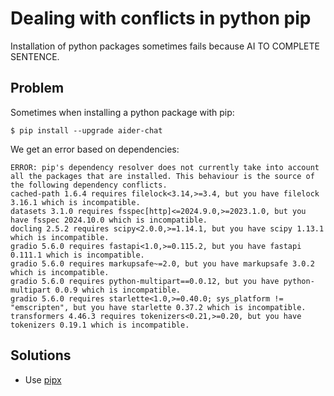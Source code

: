 # Dealing with conflicts in python pip

Installation of python packages sometimes fails because AI TO COMPLETE SENTENCE.

## Problem

Sometimes when installing a python package with pip:

```shell
$ pip install --upgrade aider-chat
```


We get an error based on dependencies:

```shell
ERROR: pip's dependency resolver does not currently take into account all the packages that are installed. This behaviour is the source of the following dependency conflicts.
cached-path 1.6.4 requires filelock<3.14,>=3.4, but you have filelock 3.16.1 which is incompatible.
datasets 3.1.0 requires fsspec[http]<=2024.9.0,>=2023.1.0, but you have fsspec 2024.10.0 which is incompatible.
docling 2.5.2 requires scipy<2.0.0,>=1.14.1, but you have scipy 1.13.1 which is incompatible.
gradio 5.6.0 requires fastapi<1.0,>=0.115.2, but you have fastapi 0.111.1 which is incompatible.
gradio 5.6.0 requires markupsafe~=2.0, but you have markupsafe 3.0.2 which is incompatible.
gradio 5.6.0 requires python-multipart==0.0.12, but you have python-multipart 0.0.9 which is incompatible.
gradio 5.6.0 requires starlette<1.0,>=0.40.0; sys_platform != "emscripten", but you have starlette 0.37.2 which is incompatible.
transformers 4.46.3 requires tokenizers<0.21,>=0.20, but you have tokenizers 0.19.1 which is incompatible.
```

## Solutions

- Use [pipx](pipx.md)